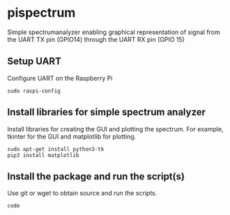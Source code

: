 # pispectrum
Simple spectrumanalyzer enabling graphical representation of signal from the UART TX pin (GPIO14) through the UART RX pin (GPIO 15)

## Setup UART
Configure UART on the Raspberry Pi
```
sudo raspi-config
```

## Install libraries for simple spectrum analyzer

Install libraries for creating the GUI and plotting the spectrum. For example, tkinter for the GUI and matplotlib for plotting.
```
sudo apt-get install python3-tk
pip3 install matplotlib
```

## Install the package and run the script(s)

Use git or wget to obtain source and run the scripts.

```
code
```
